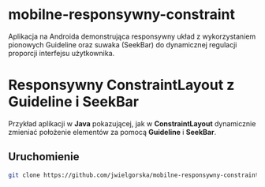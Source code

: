 # mobilne-responsywny-constraint
Aplikacja na Androida demonstrująca responsywny układ z wykorzystaniem pionowych Guideline oraz suwaka (SeekBar) do dynamicznej regulacji proporcji interfejsu użytkownika.
#  Responsywny ConstraintLayout z Guideline i SeekBar

Przykład aplikacji w **Java** pokazującej, jak w **ConstraintLayout** dynamicznie zmieniać położenie elementów za pomocą **Guideline** i **SeekBar**.

## Uruchomienie
```bash
git clone https://github.com/jwielgorska/mobilne-responsywny-constraint.git
